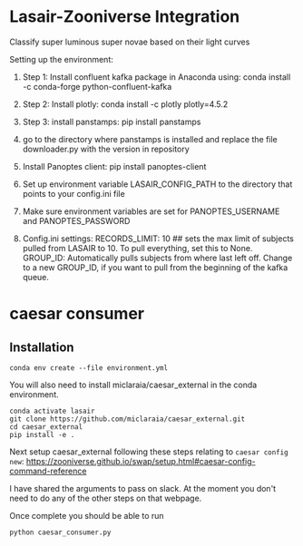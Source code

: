# Lasair-Zooniverse Integration

Classify super luminous super novae based on their light curves

Setting up the environment:

1. Step 1: Install confluent kafka package in Anaconda using:
conda install -c conda-forge python-confluent-kafka

2. Step 2: Install plotly:
conda install -c plotly plotly=4.5.2

3. Step 3: install panstamps:
pip install panstamps

4. go to the directory where panstamps is installed and replace the file downloader.py with the version in repository

5. Install Panoptes client:
pip install panoptes-client

6. Set up environment variable LASAIR_CONFIG_PATH to the directory that points to your config.ini file
7. Make sure environment variables are set for PANOPTES_USERNAME and PANOPTES_PASSWORD

8. Config.ini settings:
RECORDS_LIMIT: 10 ## sets the max limit of subjects pulled from LASAIR to 10. To pull everything, set this to None.
GROUP_ID: Automatically pulls subjects from where last left off. Change to a new GROUP_ID, if you want to pull from the beginning of the kafka queue.

# caesar consumer

## Installation

```
conda env create --file environment.yml
```

You will also need to install miclaraia/caesar_external in the conda environment.

```
conda activate lasair
git clone https://github.com/miclaraia/caesar_external.git
cd caesar_external
pip install -e .
```

Next setup caesar_external following these steps relating to ```caesar config new```:
https://zooniverse.github.io/swap/setup.html#caesar-config-command-reference

I have shared the arguments to pass on slack.  At the moment you don't need to do any of the other steps on that webpage.

Once complete you should be able to run

```
python caesar_consumer.py
```
